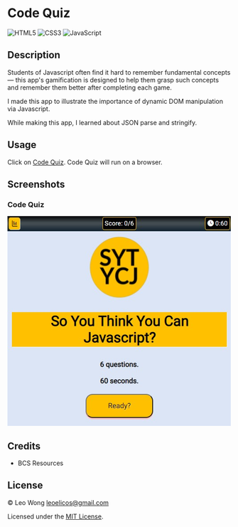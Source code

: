 # Code Quiz

![HTML5](https://img.shields.io/badge/html5-%23E34F26.svg?style=for-the-badge&logo=html5&logoColor=white) ![CSS3](https://img.shields.io/badge/css3-%231572B6.svg?style=for-the-badge&logo=css3&logoColor=white) ![JavaScript](https://img.shields.io/badge/javascript-%23323330.svg?style=for-the-badge&logo=javascript&logoColor=%23F7DF1E)

## Description

Students of Javascript often find it hard to remember fundamental concepts — this app's gamification is designed to help them grasp such concepts and remember them better after completing each game.

I made this app to illustrate the importance of dynamic DOM manipulation via Javascript.

While making this app, I learned about JSON parse and stringify.

## Usage

Click on [Code Quiz](https://leoelicos.github.io/bcs-04-code-quiz/). Code Quiz will run on a browser.

## Screenshots

### Code Quiz

![Screenshot of Code Quiz](./assets/images/deployed.jpg)

## Credits

-  BCS Resources

## License

&copy; Leo Wong <leoelicos@gmail.com>

Licensed under the [MIT License](./LICENSE).
